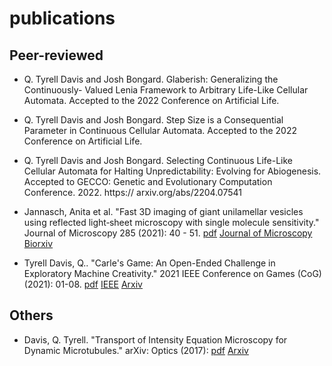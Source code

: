 # publications

## Peer-reviewed

* Q. Tyrell Davis and Josh Bongard. Glaberish: Generalizing the Continuously-
Valued Lenia Framework to Arbitrary Life-Like Cellular Automata. Accepted to
the 2022 Conference on Artificial Life.

* Q. Tyrell Davis and Josh Bongard. Step Size is a Consequential Parameter in
Continuous Cellular Automata. Accepted to the 2022 Conference on Artificial Life.

* Q. Tyrell Davis and Josh Bongard. Selecting Continuous Life-Like Cellular
Automata for Halting Unpredictability: Evolving for Abiogenesis. Accepted to
GECCO: Genetic and Evolutionary Computation Conference. 2022. https://
arxiv.org/abs/2204.07541

* Jannasch, Anita et al. "Fast 3D imaging of giant unilamellar vesicles using reflected light‐sheet microscopy with single molecule sensitivity." Journal of Microscopy 285 (2021): 40 - 51. [pdf](assets/jannasch_schaeffer_etal_2021.pdf) [Journal of Microscopy](https://onlinelibrary.wiley.com/doi/full/10.1111/jmi.13070) [Biorxiv](https://www.biorxiv.org/content/10.1101/2020.06.26.174102v1)

* Tyrell Davis, Q.. "Carle's Game: An Open-Ended Challenge in Exploratory Machine Creativity." 2021 IEEE Conference on Games (CoG) (2021): 01-08. [pdf](assets/davis_2021.pdf) [IEEE](https://ieeexplore.ieee.org/document/9619011) [Arxiv](https://arxiv.org/abs/2107.05786)

## Others

* Davis, Q. Tyrell. "Transport of Intensity Equation Microscopy for Dynamic Microtubules." arXiv: Optics (2017): [pdf](assets/davis_2017.pdf) [Arxiv](https://arxiv.org/abs/1707.04139)


